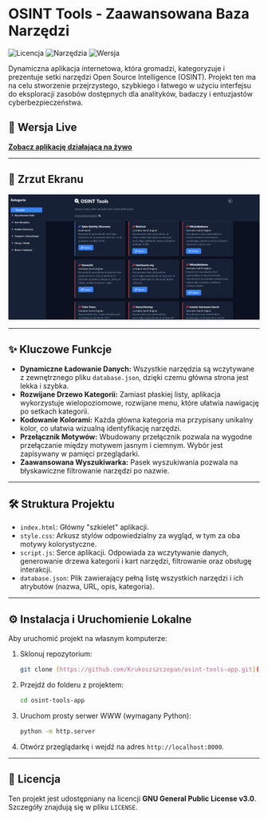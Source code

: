 # OSINT Tools - Zaawansowana Baza Narzędzi

![Licencja](https://img.shields.io/badge/License-GPLv3-blue.svg)
![Narzędzia](https://img.shields.io/badge/Narzędzia-1600%2B-brightgreen.svg)
![Wersja](https://img.shields.io/badge/Wersja-2.0-orange.svg)

Dynamiczna aplikacja internetowa, która gromadzi, kategoryzuje i prezentuje setki narzędzi Open Source Intelligence (OSINT). Projekt ten ma na celu stworzenie przejrzystego, szybkiego i łatwego w użyciu interfejsu do eksploracji zasobów dostępnych dla analityków, badaczy i entuzjastów cyberbezpieczeństwa.

## 🚀 Wersja Live

**[Zobacz aplikację działającą na żywo](https://krukoszszczepan.github.io/osint-tools-app/)**

---

## 📸 Zrzut Ekranu

![Zrzut Ekranu Aplikacji](https://raw.githubusercontent.com/Krukoszszczepan/osint-tools-app/refs/heads/main/Zrzut%20ekranu%202025-07-13%20133952.png)

---

## ✨ Kluczowe Funkcje

* **Dynamiczne Ładowanie Danych:** Wszystkie narzędzia są wczytywane z zewnętrznego pliku `database.json`, dzięki czemu główna strona jest lekka i szybka.
* **Rozwijane Drzewo Kategorii:** Zamiast płaskiej listy, aplikacja wykorzystuje wielopoziomowe, rozwijane menu, które ułatwia nawigację po setkach kategorii.
* **Kodowanie Kolorami:** Każda główna kategoria ma przypisany unikalny kolor, co ułatwia wizualną identyfikację narzędzi.
* **Przełącznik Motywów:** Wbudowany przełącznik pozwala na wygodne przełączanie między motywem jasnym i ciemnym. Wybór jest zapisywany w pamięci przeglądarki.
* **Zaawansowana Wyszukiwarka:** Pasek wyszukiwania pozwala na błyskawiczne filtrowanie narzędzi po nazwie.

---

## 🛠️ Struktura Projektu

* `index.html`: Główny "szkielet" aplikacji.
* `style.css`: Arkusz stylów odpowiedzialny za wygląd, w tym za oba motywy kolorystyczne.
* `script.js`: Serce aplikacji. Odpowiada za wczytywanie danych, generowanie drzewa kategorii i kart narzędzi, filtrowanie oraz obsługę interakcji.
* `database.json`: Plik zawierający pełną listę wszystkich narzędzi i ich atrybutów (nazwa, URL, opis, kategoria).

---

## ⚙️ Instalacja i Uruchomienie Lokalne

Aby uruchomić projekt na własnym komputerze:

1.  Sklonuj repozytorium:
    ```bash
    git clone [https://github.com/Krukoszszczepan/osint-tools-app.git](https://github.com/Krukoszszczepan/osint-tools-app.git)
    ```
2.  Przejdź do folderu z projektem:
    ```bash
    cd osint-tools-app
    ```
3.  Uruchom prosty serwer WWW (wymagany Python):
    ```bash
    python -m http.server
    ```
4.  Otwórz przeglądarkę i wejdź na adres `http://localhost:8000`.

---

## 📜 Licencja

Ten projekt jest udostępniany na licencji **GNU General Public License v3.0**. Szczegóły znajdują się w pliku `LICENSE`.
